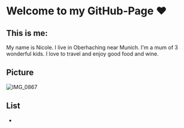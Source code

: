 # Welcome to my GitHub-Page ❤
## This is me:

My name is Nicole. I live in Oberhaching near Munich. I'm a mum of 3 wonderful kids. I love to travel and enjoy good food and wine.

## Picture

![IMG_0867](https://github.com/Nicole-Schwarz/Nicole-Schwarz/assets/148331196/865d07ee-4c17-4967-840c-3ada559e7024)

## List

- 
